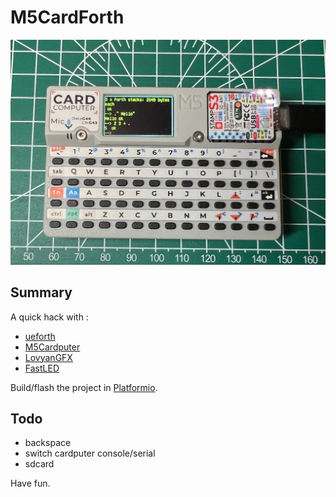 # M5CardForth

![M5CardForth](media/M5CardForth.png)

## Summary 
A quick hack with :

* [ueforth](https://github.com/flagxor/ueforth)
* [M5Cardputer](https://github.com/m5stack/M5Cardputer)
* [LovyanGFX](https://github.com/lovyan03/LovyanGFX)
* [FastLED](https://github.com/FastLED/FastLED)

Build/flash the project in [Platformio](https://platformio.org/).

## Todo

* backspace
* switch cardputer console/serial
* sdcard

Have fun.